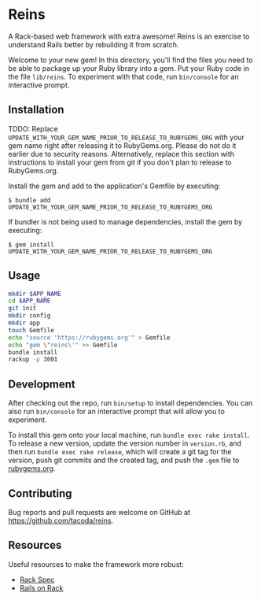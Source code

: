 # Reins

A Rack-based web framework with extra awesome! Reins is an exercise to understand Rails better by rebuilding it from scratch.

Welcome to your new gem! In this directory, you'll find the files you need to be able to package up your Ruby library into a gem. Put your Ruby code in the file `lib/reins`. To experiment with that code, run `bin/console` for an interactive prompt.

## Installation

TODO: Replace `UPDATE_WITH_YOUR_GEM_NAME_PRIOR_TO_RELEASE_TO_RUBYGEMS_ORG` with your gem name right after releasing it to RubyGems.org. Please do not do it earlier due to security reasons. Alternatively, replace this section with instructions to install your gem from git if you don't plan to release to RubyGems.org.

Install the gem and add to the application's Gemfile by executing:

    $ bundle add UPDATE_WITH_YOUR_GEM_NAME_PRIOR_TO_RELEASE_TO_RUBYGEMS_ORG

If bundler is not being used to manage dependencies, install the gem by executing:

    $ gem install UPDATE_WITH_YOUR_GEM_NAME_PRIOR_TO_RELEASE_TO_RUBYGEMS_ORG

## Usage

```sh
mkdir $APP_NAME
cd $APP_NAME
git init
mkdir config
mkdir app
touch Gemfile
echo "source 'https://rubygems.org'" > Gemfile
echo "gem \"reins\'" >> Gemfile
bundle install
rackup -p 3001
```

## Development

After checking out the repo, run `bin/setup` to install dependencies. You can also run `bin/console` for an interactive prompt that will allow you to experiment.

To install this gem onto your local machine, run `bundle exec rake install`. To release a new version, update the version number in `version.rb`, and then run `bundle exec rake release`, which will create a git tag for the version, push git commits and the created tag, and push the `.gem` file to [rubygems.org](https://rubygems.org).

## Contributing

Bug reports and pull requests are welcome on GitHub at https://github.com/tacoda/reins.

## Resources

Useful resources to make the framework more robust:

- [Rack Spec](https://github.com/rack/rack/blob/main/SPEC.rdoc)
- [Rails on Rack](https://guides.rubyonrails.org/rails_on_rack.html)